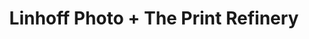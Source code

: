 ---
title: "Linhoff Photo + The Print Refinery"
url: /saint-louis-park/linhoff-photo-the-print-refinery/
shop: Kopieren
---